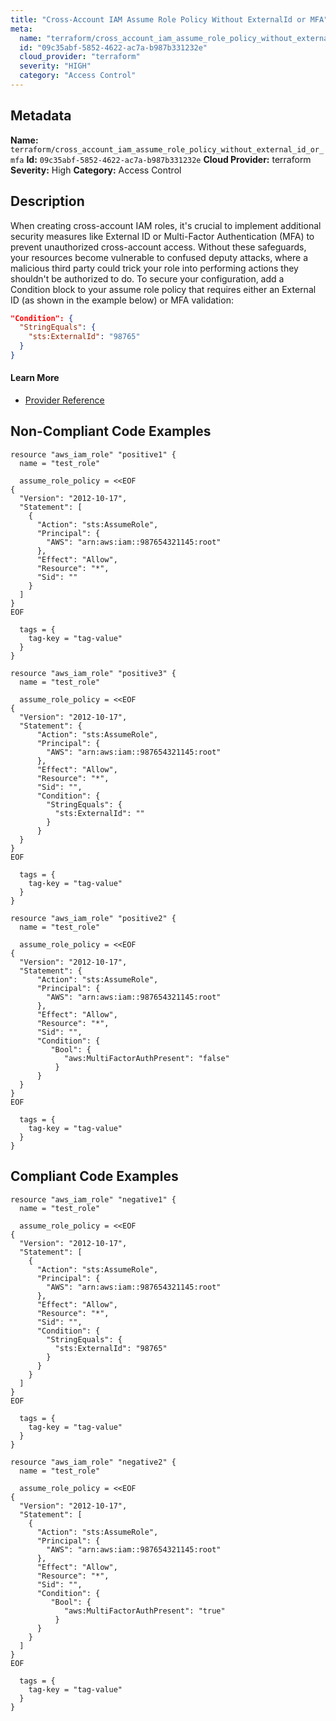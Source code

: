 ```yaml
---
title: "Cross-Account IAM Assume Role Policy Without ExternalId or MFA"
meta:
  name: "terraform/cross_account_iam_assume_role_policy_without_external_id_or_mfa"
  id: "09c35abf-5852-4622-ac7a-b987b331232e"
  cloud_provider: "terraform"
  severity: "HIGH"
  category: "Access Control"
---
```

## Metadata
**Name:** `terraform/cross_account_iam_assume_role_policy_without_external_id_or_mfa`
**Id:** `09c35abf-5852-4622-ac7a-b987b331232e`
**Cloud Provider:** terraform
**Severity:** High
**Category:** Access Control
## Description
When creating cross-account IAM roles, it's crucial to implement additional security measures like External ID or Multi-Factor Authentication (MFA) to prevent unauthorized cross-account access. Without these safeguards, your resources become vulnerable to confused deputy attacks, where a malicious third party could trick your role into performing actions they shouldn't be authorized to do. To secure your configuration, add a Condition block to your assume role policy that requires either an External ID (as shown in the example below) or MFA validation:

```json
"Condition": {
  "StringEquals": {
    "sts:ExternalId": "98765"
  }
}
```

#### Learn More

 - [Provider Reference](https://registry.terraform.io/providers/hashicorp/aws/latest/docs/resources/iam_role#assume_role_policy)

## Non-Compliant Code Examples
```aws
resource "aws_iam_role" "positive1" {
  name = "test_role"

  assume_role_policy = <<EOF
{
  "Version": "2012-10-17",
  "Statement": [
    {
      "Action": "sts:AssumeRole",
      "Principal": {
        "AWS": "arn:aws:iam::987654321145:root"
      },
      "Effect": "Allow",
      "Resource": "*",
      "Sid": ""
    }
  ]
}
EOF

  tags = {
    tag-key = "tag-value"
  }
}

```

```aws
resource "aws_iam_role" "positive3" {
  name = "test_role"

  assume_role_policy = <<EOF
{
  "Version": "2012-10-17",
  "Statement": {
      "Action": "sts:AssumeRole",
      "Principal": {
        "AWS": "arn:aws:iam::987654321145:root"
      },
      "Effect": "Allow",
      "Resource": "*",
      "Sid": "",
      "Condition": {
        "StringEquals": {
          "sts:ExternalId": ""
        }
      }
  }
}
EOF

  tags = {
    tag-key = "tag-value"
  }
}

```

```aws
resource "aws_iam_role" "positive2" {
  name = "test_role"

  assume_role_policy = <<EOF
{
  "Version": "2012-10-17",
  "Statement": {
      "Action": "sts:AssumeRole",
      "Principal": {
        "AWS": "arn:aws:iam::987654321145:root"
      },
      "Effect": "Allow",
      "Resource": "*",
      "Sid": "",
      "Condition": { 
         "Bool": { 
            "aws:MultiFactorAuthPresent": "false" 
          }
      }
  }
}
EOF

  tags = {
    tag-key = "tag-value"
  }
}

```

## Compliant Code Examples
```aws
resource "aws_iam_role" "negative1" {
  name = "test_role"

  assume_role_policy = <<EOF
{
  "Version": "2012-10-17",
  "Statement": [
    {
      "Action": "sts:AssumeRole",
      "Principal": {
        "AWS": "arn:aws:iam::987654321145:root"
      },
      "Effect": "Allow",
      "Resource": "*",
      "Sid": "",
      "Condition": {
        "StringEquals": {
          "sts:ExternalId": "98765"
        }
      }
    }
  ]
}
EOF

  tags = {
    tag-key = "tag-value"
  }
}

```

```aws
resource "aws_iam_role" "negative2" {
  name = "test_role"

  assume_role_policy = <<EOF
{
  "Version": "2012-10-17",
  "Statement": [
    {
      "Action": "sts:AssumeRole",
      "Principal": {
        "AWS": "arn:aws:iam::987654321145:root"
      },
      "Effect": "Allow",
      "Resource": "*",
      "Sid": "",
      "Condition": { 
         "Bool": { 
            "aws:MultiFactorAuthPresent": "true" 
          }
      }
    }
  ]
}
EOF

  tags = {
    tag-key = "tag-value"
  }
}

```